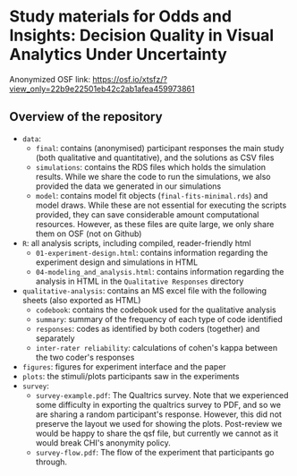# Study materials for Odds and Insights: Decision Quality in Visual Analytics Under Uncertainty

Anonymized OSF link: https://osf.io/xtsfz/?view_only=22b9e22501eb42c2ab1afea459973861


## Overview of the repository

- `data`: 
    - `final`: contains (anonymised) participant responses the main study (both qualitative and quantitative), and the solutions as CSV files
    - `simulations`: contains the RDS files which holds the simulation results. While we share the code to run the simulations, we also provided the data we generated in our simulations
    - `model`: contains model fit objects (`final-fits-minimal.rds`) and model draws. While these are not essential for executing the scripts provided, they can save considerable amount computational resources. However, as these files are quite large, we only share them on OSF (not on Github)
- `R`:  all analysis scripts, including compiled, reader-friendly html
  - `01-experiment-design.html`: contains information regarding the experiment design and simulations in HTML
  - `04-modeling_and_analysis.html`: contains information regarding the analysis in HTML in the `Qualitative Responses` directory
- `qualitative-analysis`: contains an MS excel file with the following sheets (also exported as HTML)
  - `codebook`: contains the codebook used for the qualitative analysis 
  - `summary`: summary of the frequency of each type of code identified
  - `responses`: codes as identified by both coders (together) and separately
  - `inter-rater reliability`: calculations of cohen's kappa between the two coder's responses
- `figures`: figures for experiment interface and the paper
- `plots`: the stimuli/plots participants saw in the experiments
- `survey`:
  - `survey-example.pdf`: The Qualtrics survey. Note that we experienced some difficulty in exporting the qualtrics survey to PDF, and so we are sharing a random participant's response. However, this did not preserve the layout we used for showing the plots. Post-review we would be happy to share the qsf file, but currently we cannot as it would break CHI's anonymity policy.
  - `survey-flow.pdf`: The flow of the experiment that participants go through.